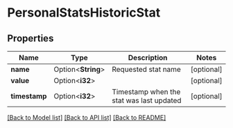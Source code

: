 # PersonalStatsHistoricStat

## Properties

Name | Type | Description | Notes
------------ | ------------- | ------------- | -------------
**name** | Option<**String**> | Requested stat name | [optional]
**value** | Option<**i32**> |  | [optional]
**timestamp** | Option<**i32**> | Timestamp when the stat was last updated | [optional]

[[Back to Model list]](../README.md#documentation-for-models) [[Back to API list]](../README.md#documentation-for-api-endpoints) [[Back to README]](../README.md)


